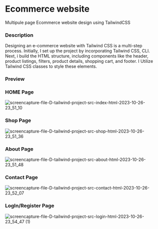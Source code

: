 # Ecommerce website
Multipule page Ecommerce website design using TailwindCSS

### Description 
Designing an e-commerce website with Tailwind CSS is a multi-step process. Initially, I set up the project by incorporating Tailwind CSS,  CLI. Next, i  build the HTML structure, including components like the header, product listings, filters, product details, shopping cart, and footer. I Utilize Tailwind CSS classes to style these elements.

### Preview

### HOME Page
![screencapture-file-D-tailwind-project-src-index-html-2023-10-26-23_51_10](https://github.com/rumana2000/Ecommerce-website/assets/115651277/0f049dad-c847-40cb-a656-6420b3546a1e)

### Shop Page 
![screencapture-file-D-tailwind-project-src-shop-html-2023-10-26-23_51_36](https://github.com/rumana2000/Ecommerce-website/assets/115651277/72c357d5-57cf-42fc-90e0-f1b5172f5d69)

### About Page 
![screencapture-file-D-tailwind-project-src-about-html-2023-10-26-23_51_48](https://github.com/rumana2000/Ecommerce-website/assets/115651277/4dd590e5-a129-4cc4-bea1-63735b1bcb22)

### Contact Page
![screencapture-file-D-tailwind-project-src-contact-html-2023-10-26-23_52_07](https://github.com/rumana2000/Ecommerce-website/assets/115651277/11e15b39-c399-48c5-8890-53413da24b42)

### LogIn/Register Page 
![screencapture-file-D-tailwind-project-src-login-html-2023-10-26-23_54_47 (1)](https://github.com/rumana2000/Ecommerce-website/assets/115651277/5bdcfea0-28bd-4dca-a170-a6138ac9ff41)